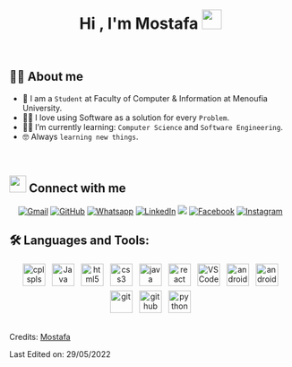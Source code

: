 <h1 align="center">Hi , I'm Mostafa <img src="https://media.giphy.com/media/hvRJCLFzcasrR4ia7z/giphy.gif" width="35"></h1>

<br>

## :sassy_man:  About me
- :school: I am a `Student` at Faculty of Computer & Information at Menoufia University.
- :technologist: I love using Software as a solution for every `Problem`.
- :student: I’m currently learning: `Computer Science` and `Software Engineering`.
- :nerd_face: Always `learning new things`.

<br>


## <img src="https://media.giphy.com/media/iY8CRBdQXODJSCERIr/giphy.gif" width="30px"> Connect with me
<p align="center">
	<a href="mailto:mostafa2310551@gmail.com"><img img src="https://img.shields.io/badge/gmail-%23EA4335.svg?style=plastic&logo=gmail&logoColor=white" alt="Gmail"/></a>
	<a href="https://github.com/MostafaEla3sr"><img src="https://img.shields.io/badge/github-%23181717.svg?style=plastic&logo=github&logoColor=white" alt="GitHub"/></a>
	<a href="https://wa.me/0201067859354"><img src="https://img.shields.io/badge/whatsapp-%2325D366.svg?style=plastic&logo=whatsapp&logoColor=white" alt="Whatsapp"/></a>
	<a href="https://www.linkedin.com/in/mostafa-rabie-al-aasr/"><img src="https://img.shields.io/badge/linkedin-%230A66C2.svg?style=plastic&logo=linkedin&logoColor=white" alt="LinkedIn"/></a>
	<a href="https://twitter.com/mostafa_ela3sr"><img src="https://img.shields.io/badge/twitter-%231FA1F1?style=flat&logo=twitter&logoColor=white"/></a>
	<a href="https://www.facebook.com/MostafaELa3sr"><img src="https://img.shields.io/badge/facebook-%231877F2.svg?style=plastic&logo=facebook&logoColor=white" alt="Facebook"/></a>
	<a href="https://www.instagram.com/mostafa_ela3sr/"><img src="https://img.shields.io/badge/instagram-%23E4405F.svg?style=plastic&logo=instagram&logoColor=white" alt="Instagram"/></a>

</p>



## 🛠️ Languages and Tools:
<p align="center">
<img src="https://cdn.jsdelivr.net/gh/devicons/devicon/icons/cplusplus/cplusplus-original.svg" alt="cplspls" height="40" style="vertical-align:top; margin:4px">

<img src="https://cdn.jsdelivr.net/gh/devicons/devicon/icons/java/java-original.svg" alt="Java" height="40" style="vertical-align:top; margin:4px">

<img src="https://cdn.jsdelivr.net/gh/devicons/devicon/icons/html5/html5-original.svg" alt="html5" height="40" style="vertical-align:top; margin:4px">

<img src="https://cdn.jsdelivr.net/gh/devicons/devicon/icons/css3/css3-original.svg" alt="css3" height="40" style="vertical-align:top; margin:4px">

<img src="https://cdn.jsdelivr.net/gh/devicons/devicon/icons/javascript/javascript-original.svg" alt="java script" height="40" style="vertical-align:top; margin:4px">
	
<img src="https://cdn.jsdelivr.net/gh/devicons/devicon/icons/react/react-original.svg" alt="react" height="40" style="vertical-align:top; margin:4px">
	
<img src="https://cdn.jsdelivr.net/gh/devicons/devicon/icons/vscode/vscode-original-wordmark.svg" alt="VS Code" height="40" style="vertical-align:top; margin:4px">
	
<img src="https://cdn.jsdelivr.net/gh/devicons/devicon/icons/android/android-plain-wordmark.svg" alt="android" height="40" style="vertical-align:top; margin:4px">

<img src="https://cdn.jsdelivr.net/gh/devicons/devicon/icons/androidstudio/androidstudio-original.svg" alt="androidstudio" height="40" style="vertical-align:top; margin:4px">

<img src="https://cdn.jsdelivr.net/gh/devicons/devicon/icons/git/git-plain.svg" alt="git" height="40" style="vertical-align:top; margin:4px">

<img src="https://cdn.jsdelivr.net/gh/devicons/devicon/icons/github/github-original.svg" alt="github" height="40" style="vertical-align:top; margin:4px">

<img src="https://cdn.jsdelivr.net/gh/devicons/devicon/icons/python/python-original.svg" alt="python" height="40" style="vertical-align:top; margin:4px">


</p>

##

Credits: [Mostafa](https://github.com/MostafaEla3sr)

Last Edited on: 29/05/2022
